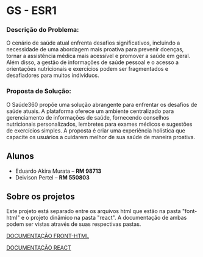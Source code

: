 # GS - ESR1

### Descrição do Problema:

O cenário de saúde atual enfrenta desafios significativos, incluindo a necessidade de uma abordagem mais proativa para prevenir doenças, tornar a assistência médica mais acessível e promover a saúde em geral. Além disso, a gestão de informações de saúde pessoal e o acesso a orientações nutricionais e exercícios podem ser fragmentados e desafiadores para muitos indivíduos.

### Proposta de Solução:

O Saúde360 propõe uma solução abrangente para enfrentar os desafios de saúde atuais. A plataforma oferece um ambiente centralizado para gerenciamento de informações de saúde, fornecendo conselhos nutricionais personalizados, lembretes para exames médicos e sugestões de exercícios simples. A proposta é criar uma experiência holística que capacite os usuários a cuidarem melhor de sua saúde de maneira proativa.

## Alunos

- Eduardo Akira Murata – **RM 98713**
- Deivison Pertel – **RM 550803**

## Sobre os projetos

Este projeto está separado entre os arquivos html que estão na pasta "font-html" e o projeto dinâmico na pasta "react". A documentação de ambas podem ser vistas através de suas respectivas pastas.

[DOCUMENTAÇÃO FRONT-HTML](./front-html/README.md)

[DOCUMENTAÇÃO REACT](./react/README.md)

